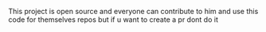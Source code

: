This project is open source and everyone can contribute to him and use this code for themselves repos but if u want to create a pr dont do it